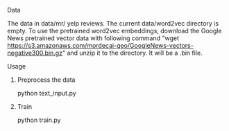 Data

The data in data/mr/ yelp reviews.
The current data/word2vec directory is empty. To use the pretrained word2vec embeddings, download the Google News pretrained vector data with following command "wget https://s3.amazonaws.com/mordecai-geo/GoogleNews-vectors-negative300.bin.gz" and unzip it to the directory. It will be a .bin file.

Usage

1. Preprocess the data

	python text_input.py

2. Train

	python train.py

